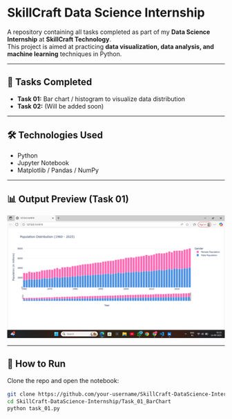# SkillCraft Data Science Internship

A repository containing all tasks completed as part of my **Data Science Internship** at **SkillCraft Technology**.  
This project is aimed at practicing **data visualization, data analysis, and machine learning** techniques in Python.

---

## 📌 Tasks Completed
- **Task 01:** Bar chart / histogram to visualize data distribution
- **Task 02:** (Will be added soon)

---


## 🛠 Technologies Used
- Python
- Jupyter Notebook
- Matplotlib / Pandas / NumPy

---

## 📊 Output Preview (Task 01)
![Bar Chart Output](output_chart.png)

---

## 🚀 How to Run
Clone the repo and open the notebook:
```bash
git clone https://github.com/your-username/SkillCraft-DataScience-Internship.git
cd SkillCraft-DataScience-Internship/Task_01_BarChart
python task_01.py

